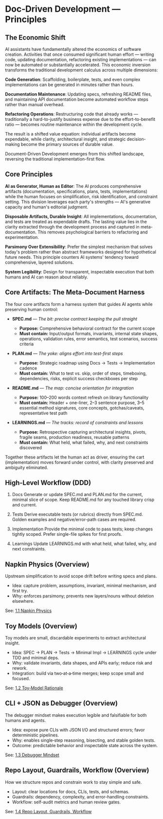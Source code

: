 # Doc‑Driven Development — Principles

## The Economic Shift

AI assistants have fundamentally altered the economics of software creation. Activities that once consumed significant human effort — writing code, updating documentation, refactoring existing implementations — can now be automated or substantially accelerated. This economic inversion transforms the traditional development calculus across multiple dimensions:

**Code Generation**: Scaffolding, boilerplate, tests, and even complex implementations can be generated in minutes rather than hours.

**Documentation Maintenance**: Updating specs, refreshing README files, and maintaining API documentation become automated workflow steps rather than manual overhead.

**Refactoring Operations**: Restructuring code that already works — traditionally a hard-to-justify business expense due to the effort-to-benefit ratio — becomes routine maintenance within the development cycle.

The result is a shifted value equation: individual artifacts become expendable, while clarity, architectural insight, and strategic decision-making become the primary sources of durable value.

Document-Driven Development emerges from this shifted landscape, reversing the traditional implementation-first flow.

## Core Principles

**AI as Generator, Human as Editor**: The AI produces comprehensive artifacts (documentation, specifications, plans, tests, implementations) while the human focuses on simplification, risk identification, and constraint setting. This division leverages each party's strengths — AI's generative capacity and human's editorial judgment.

**Disposable Artifacts, Durable Insight**: All implementations, documentation, and tests are treated as expendable drafts. The lasting value lies in the clarity extracted through the development process and captured in meta-documentation. This removes psychological barriers to refactoring and experimentation.

**Parsimony Over Extensibility**: Prefer the simplest mechanism that solves today's problem rather than abstract frameworks designed for hypothetical future needs. This principle counters AI systems' tendency toward comprehensive, layered solutions.

**System Legibility**: Design for transparent, inspectable execution that both humans and AI can reason about reliably.

## Core Artifacts: The Meta-Document Harness

The four core artifacts form a harness system that guides AI agents while preserving human control:

- **SPEC.md** — *The bit: precise contract keeping the pull straight*
  - **Purpose:** Comprehensive behavioral contract for the current scope
  - **Must contain:** Input/output formats, invariants, internal state shapes, operations, validation rules, error semantics, test scenarios, success criteria

- **PLAN.md** — *The yoke: aligns effort into test-first steps*
  - **Purpose:** Strategic roadmap using Docs → Tests → Implementation cadence
  - **Must contain:** What to test vs. skip, order of steps, timeboxing, dependencies, risks, explicit success checkboxes per step

- **README.md** — *The map: concise orientation for integration*
  - **Purpose:** 100–200 words context refresh on library functionality
  - **Must contain:** Header + one-liner, 2–3 sentence purpose, 3–5 essential method signatures, core concepts, gotchas/caveats, representative test path

- **LEARNINGS.md** — *The tracks: record of constraints and lessons*
  - **Purpose:** Retrospective capturing architectural insights, pivots, fragile seams, production readiness, reusable patterns
  - **Must contain:** What held, what failed, why, and next constraints discovered

Together these artifacts let the human act as driver, ensuring the cart (implementation) moves forward under control, with clarity preserved and ambiguity eliminated.  

## High-Level Workflow (DDD)

  1) Docs
       Generate or update SPEC.md and PLAN.md for the current, minimal slice of scope.
       Keep README.md for any touched library crisp and current.

  2) Tests
       Derive executable tests (or rubrics) directly from SPEC.md.
       Golden examples and negative/error-path cases are required.

  3) Implementation
       Provide the minimal code to pass tests; keep changes tightly scoped.
       Prefer single-file spikes for first proofs.

  4) Learnings
       Update LEARNINGS.md with what held, what failed, why, and next constraints.

## Napkin Physics (Overview)
  Upstream simplification to avoid scope drift before writing specs and plans.

  - Idea: capture problem, assumptions, invariant, minimal mechanism, and first try.
  - Why: enforces parsimony; prevents new layers/nouns without deletion elsewhere.

  See: [1.1 Napkin Physics](./napkin-physics.md)

## Toy Models (Overview)
  Toy models are small, discardable experiments to extract architectural insight.

  - Idea: SPEC → PLAN → Tests → Minimal Impl → LEARNINGS cycle under TDD and minimal deps.
  - Why: validate invariants, data shapes, and APIs early; reduce risk and rework.
  - Integration: build via two‑at‑a‑time merges; keep scope small and focused.

  See: [1.2 Toy‑Model Rationale](./toy-model-rationale.md)

## CLI + JSON as Debugger (Overview)
  The debugger mindset makes execution legible and falsifiable for both humans and agents.

  - Idea: expose pure CLIs with JSON I/O and structured errors; favor deterministic pipelines.
  - Why: enables single‑step reasoning, bisecting, and stable golden tests.
  - Outcome: predictable behavior and inspectable state across the system.

  See: [1.3 Debugger Mindset](./debugger-mindset.md)

## Repo Layout, Guardrails, Workflow (Overview)
  How we structure repos and constrain work to stay simple and safe.

  - Layout: clear locations for docs, CLIs, tests, and schemas.
  - Guardrails: dependency, complexity, and error-handling constraints.
  - Workflow: self-audit metrics and human review gates.

  See: [1.4 Repo Layout, Guardrails, Workflow](./ddd-repo-guardrails.md)
